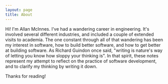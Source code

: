 ```yaml
---
layout: page
title: About
---
```


Hi! I'm Allan McInnes. I've had a wandering career in engineering. It's involved several different industries, and included a couple of extended visits to academia. The one constant through all of that wandering has been my interest in software, how to build better software, and how to get better at building software. As Richard Guindon once said, "writing is nature's way of letting you know how sloppy your thinking is". In that spirit, these notes represent my attempt to reflect on the practice of software development, and to clarify my thinking by writing it down.

Thanks for reading!


